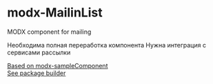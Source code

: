 # modx-MailinList
MODX component for mailing

Необходима полная переработка компонента
Нужна интеграция с сервисами рассылки

[Based on modx-sampleComponent](https://github.com/web-effect/modx-sampleComponent)  
[See package builder](https://github.com/web-effect/modx-packageBuilder)